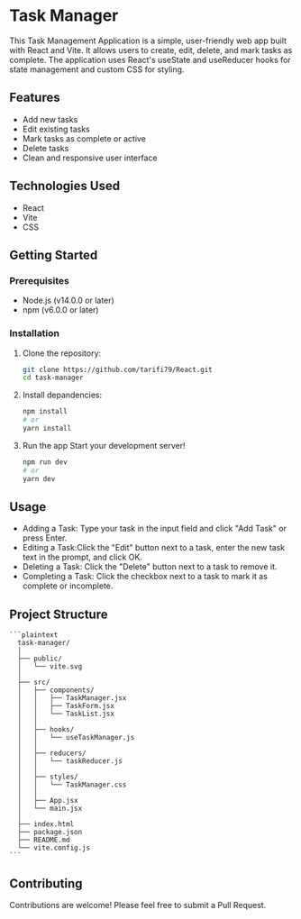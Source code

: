 # Task Manager

This Task Management Application is a simple, user-friendly web app built with React and Vite. It allows users to create, edit, delete, and mark tasks as complete. The application uses React's useState and useReducer hooks for state management and custom CSS for styling.

## Features

- Add new tasks
- Edit existing tasks
- Mark tasks as complete or active
- Delete tasks
- Clean and responsive user interface

## Technologies Used

- React
- Vite
- CSS

## Getting Started

### Prerequisites

- Node.js (v14.0.0 or later)
- npm (v6.0.0 or later)

### Installation

1. Clone the repository:

   ```sh
   git clone https://github.com/tarifi79/React.git
   cd task-manager
   ```

2. Install depandencies:

   ```sh
   npm install
   # or
   yarn install
   ```

3. Run the app
   Start your development server!

   ```sh
   npm run dev
   # or
   yarn dev

   ```

## Usage

- Adding a Task: Type your task in the input field and click "Add Task" or press Enter.
- Editing a Task:Click the "Edit" button next to a task, enter the new task text in the prompt, and click OK.
- Deleting a Task: Click the "Delete" button next to a task to remove it.
- Completing a Task: Click the checkbox next to a task to mark it as complete or incomplete.

## Project Structure

    ```plaintext
      task-manager/
      │
      ├── public/
      │   └── vite.svg
      │
      ├── src/
      │   ├── components/
      │   │   ├── TaskManager.jsx
      │   │   ├── TaskForm.jsx
      │   │   └── TaskList.jsx
      │   │
      │   ├── hooks/
      │   │   └── useTaskManager.js
      │   │
      │   ├── reducers/
      │   │   └── taskReducer.js
      │   │
      │   ├── styles/
      │   │   └── TaskManager.css
      │   │
      │   ├── App.jsx
      │   └── main.jsx
      │
      ├── index.html
      ├── package.json
      ├── README.md
      └── vite.config.js
    ```

## Contributing

Contributions are welcome! Please feel free to submit a Pull Request.
